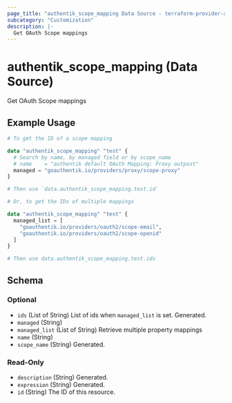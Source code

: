 ```yaml
---
page_title: "authentik_scope_mapping Data Source - terraform-provider-authentik"
subcategory: "Customization"
description: |-
  Get OAuth Scope mappings
---
```


# authentik_scope_mapping (Data Source)

Get OAuth Scope mappings

## Example Usage

```terraform
# To get the ID of a scope mapping

data "authentik_scope_mapping" "test" {
  # Search by name, by managed field or by scope_name
  # name    = "authentik default OAuth Mapping: Proxy outpost"
  managed = "goauthentik.io/providers/proxy/scope-proxy"
}

# Then use `data.authentik_scope_mapping.test.id`

# Or, to get the IDs of multiple mappings

data "authentik_scope_mapping" "test" {
  managed_list = [
    "goauthentik.io/providers/oauth2/scope-email",
    "goauthentik.io/providers/oauth2/scope-openid"
  ]
}

# Then use data.authentik_scope_mapping.test.ids
```

<!-- schema generated by tfplugindocs -->
## Schema

### Optional

- `ids` (List of String) List of ids when `managed_list` is set. Generated.
- `managed` (String)
- `managed_list` (List of String) Retrieve multiple property mappings
- `name` (String)
- `scope_name` (String) Generated.

### Read-Only

- `description` (String) Generated.
- `expression` (String) Generated.
- `id` (String) The ID of this resource.
